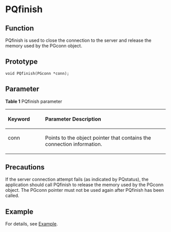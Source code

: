 # PQfinish<a name="EN-US_TOPIC_0242380573"></a>

## Function<a name="en-us_topic_0241735616_section1251161713252"></a>

PQfinish is used to close the connection to the server and release the memory used by the PGconn object.

## Prototype<a name="en-us_topic_0241735616_section125794723015"></a>

```
void PQfinish(PGconn *conn);
```

## Parameter<a name="en-us_topic_0241735616_en-us_topic_0237120432_en-us_topic_0059778852_s1c9b27937d964eaba00ae77fe1cd2c71"></a>

**Table  1**  PQfinish parameter

<a name="en-us_topic_0241735616_en-us_topic_0237120432_en-us_topic_0059778852_t82b61d38241342ffa2c83b3e50393841"></a>
<table><thead align="left"><tr id="en-us_topic_0241735616_en-us_topic_0237120432_en-us_topic_0059778852_r3ec068cec36347ccb83a7f18cf131215"><th class="cellrowborder" valign="top" width="23.27%" id="mcps1.2.3.1.1"><p id="en-us_topic_0241735616_en-us_topic_0237120432_en-us_topic_0059778852_a44a45da69b324aa4b5c1187191ec5c77"><a name="en-us_topic_0241735616_en-us_topic_0237120432_en-us_topic_0059778852_a44a45da69b324aa4b5c1187191ec5c77"></a><a name="en-us_topic_0241735616_en-us_topic_0237120432_en-us_topic_0059778852_a44a45da69b324aa4b5c1187191ec5c77"></a><strong id="en-us_topic_0241735616_b7156190194719"><a name="en-us_topic_0241735616_b7156190194719"></a><a name="en-us_topic_0241735616_b7156190194719"></a>Keyword</strong></p>
</th>
<th class="cellrowborder" valign="top" width="76.73%" id="mcps1.2.3.1.2"><p id="en-us_topic_0241735616_en-us_topic_0237120432_en-us_topic_0059778852_aee2bc08a3b8f47bf81fb032ef089ba6d"><a name="en-us_topic_0241735616_en-us_topic_0237120432_en-us_topic_0059778852_aee2bc08a3b8f47bf81fb032ef089ba6d"></a><a name="en-us_topic_0241735616_en-us_topic_0237120432_en-us_topic_0059778852_aee2bc08a3b8f47bf81fb032ef089ba6d"></a><strong id="en-us_topic_0241735616_b1530713119473"><a name="en-us_topic_0241735616_b1530713119473"></a><a name="en-us_topic_0241735616_b1530713119473"></a>Parameter Description</strong></p>
</th>
</tr>
</thead>
<tbody><tr id="en-us_topic_0241735616_en-us_topic_0237120432_en-us_topic_0059778852_r89c7807f135840058d4a248137b3ca08"><td class="cellrowborder" valign="top" width="23.27%" headers="mcps1.2.3.1.1 "><p id="en-us_topic_0241735616_p23111054217"><a name="en-us_topic_0241735616_p23111054217"></a><a name="en-us_topic_0241735616_p23111054217"></a>conn</p>
</td>
<td class="cellrowborder" valign="top" width="76.73%" headers="mcps1.2.3.1.2 "><p id="en-us_topic_0241735616_p1393801515211"><a name="en-us_topic_0241735616_p1393801515211"></a><a name="en-us_topic_0241735616_p1393801515211"></a>Points to the object pointer that contains the connection information.</p>
</td>
</tr>
</tbody>
</table>

## Precautions<a name="en-us_topic_0241735616_en-us_topic_0237120433_en-us_topic_0059777949_sb1b6942996a64e589fdfdfb1c00fa519"></a>

If the server connection attempt fails \(as indicated by PQstatus\), the application should call PQfinish to release the memory used by the PGconn object. The PGconn pointer must not be used again after PQfinish has been called.

## Example<a name="en-us_topic_0241735616_en-us_topic_0237120433_en-us_topic_0059777949_s14d206561091447bbb06bac48d8fee66"></a>

For details, see  [Example](example-3.md).

